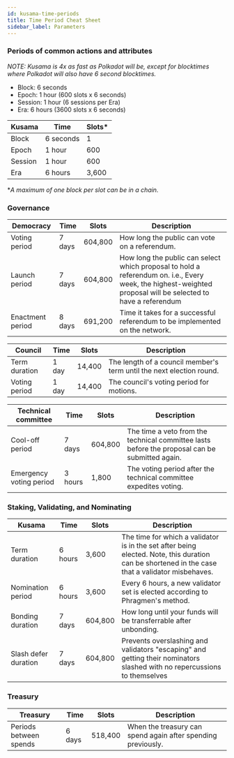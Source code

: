 ```yaml
---
id: kusama-time-periods
title: Time Period Cheat Sheet
sidebar_label: Parameters
---
```


### Periods of common actions and attributes

_NOTE: Kusama is 4x as fast as Polkadot will be, except for blocktimes where Polkadot will also have 6 second blocktimes._

- Block: 6 seconds
- Epoch: 1 hour (600 slots x 6 seconds)
- Session: 1 hour (6 sessions per Era)
- Era: 6 hours (3600 slots x 6 seconds)

| Kusama  | Time      | Slots\* |
| ------- | --------- | --------- |
| Block   | 6 seconds | 1         |
| Epoch   | 1 hour    | 600       |
| Session | 1 hour    | 600       |
| Era     | 6 hours   | 3,600     |

\*_A maximum of one block per slot can be in a chain._

### Governance

| Democracy        | Time   | Slots   | Description                                                                                                                                                  |
| ---------------- | ------ | ------- | ------------------------------------------------------------------------------------------------------------------------------------------------------------ |
| Voting period    | 7 days | 604,800 | How long the public can vote on a referendum.                                                                                                                |
| Launch period    | 7 days | 604,800 | How long the public can select which proposal to hold a referendum on. i.e., Every week, the highest-weighted proposal will be selected to have a referendum |
| Enactment period | 8 days | 691,200 | Time it takes for a successful referendum to be implemented on the network.                                                                                  |

| Council       | Time  | Slots  | Description                                                          |
| ------------- | ----- | ------ | -------------------------------------------------------------------- |
| Term duration | 1 day | 14,400 | The length of a council member's term until the next election round. |
| Voting period | 1 day | 14,400 | The council's voting period for motions.                             |

| Technical committee     | Time    | Slots   | Description                                                                                    |
| ----------------------- | ------- | ------- | ---------------------------------------------------------------------------------------------- |
| Cool-off period         | 7 days  | 604,800 | The time a veto from the technical committee lasts before the proposal can be submitted again. |
| Emergency voting period | 3 hours | 1,800   | The voting period after the technical committee expedites voting.                              |

### Staking, Validating, and Nominating

| Kusama               | Time    | Slots   | Description                                                                                                                                     |
| -------------------- | ------- | ------- | ----------------------------------------------------------------------------------------------------------------------------------------------- |
| Term duration        | 6 hours | 3,600   | The time for which a validator is in the set after being elected. Note, this duration can be shortened in the case that a validator misbehaves. |
| Nomination period    | 6 hours | 3,600   | Every 6 hours, a new validator set is elected according to Phragmen's method.                                                                   |
| Bonding duration     | 7 days  | 604,800 | How long until your funds will be transferrable after unbonding.                                                                                |
| Slash defer duration | 7 days  | 604,800 | Prevents overslashing and validators "escaping" and getting their nominators slashed with no repercussions to themselves                        |

### Treasury

| Treasury               | Time   | Slots   | Description                                                  |
| ---------------------- | ------ | ------- | ------------------------------------------------------------ |
| Periods between spends | 6 days | 518,400 | When the treasury can spend again after spending previously. |
